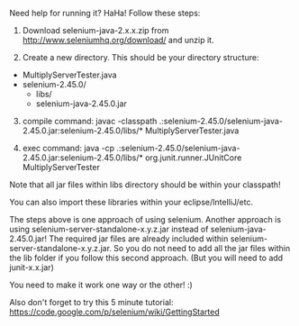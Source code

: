 Need help for running it? HaHa! Follow these steps:

1. Download selenium-java-2.x.x.zip from http://www.seleniumhq.org/download/ and unzip it.

2. Create a new directory. This should be your directory structure:
  - MultiplyServerTester.java
  - selenium-2.45.0/
  	- libs/
  	- selenium-java-2.45.0.jar

3. compile command: javac -classpath .:selenium-2.45.0/selenium-java-2.45.0.jar:selenium-2.45.0/libs/* MultiplyServerTester.java 

4. exec command: java -cp .:selenium-2.45.0/selenium-java-2.45.0.jar:selenium-2.45.0/libs/* org.junit.runner.JUnitCore MultiplyServerTester

Note that all jar files within libs directory should be within your classpath!

You can also import these libraries within your eclipse/IntelliJ/etc.

The steps above is one approach of using selenium. 
Another approach is using selenium-server-standalone-x.y.z.jar instead of selenium-java-2.45.0.jar!
The required jar files are already included within selenium-server-standalone-x.y.z.jar. 
So you do not need to add all the jar files within the lib folder if you follow this second approach. (But you will need to add junit-x.x.jar)

You need to make it work one way or the other! :)

Also don't forget to try this 5 minute tutorial: https://code.google.com/p/selenium/wiki/GettingStarted